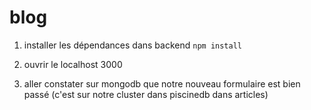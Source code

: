 # blog

1) installer les dépendances dans backend
`npm install`

2) ouvrir le localhost 3000

3) aller constater sur mongodb que notre nouveau formulaire est bien passé (c'est sur notre cluster dans piscinedb dans articles)
